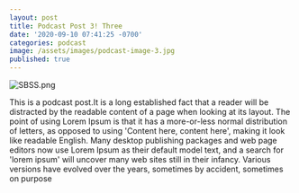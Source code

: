 ```yaml
---
layout: post
title: Podcast Post 3! Three
date: '2020-09-10 07:41:25 -0700'
categories: podcast
image: /assets/images/podcast-image-3.jpg
published: true
---
```


![SBSS.png]({{site.baseurl}}/_posts/SBSS.png)



This is a podcast post.It is a long established fact that a reader will be distracted by the readable content of a page when looking at its layout. The point of using Lorem Ipsum is that it has a more-or-less normal distribution of letters, as opposed to using 'Content here, content here', making it look like readable English. Many desktop publishing packages and web page editors now use Lorem Ipsum as their default model text, and a search for 'lorem ipsum' will uncover many web sites still in their infancy. Various versions have evolved over the years, sometimes by accident, sometimes on purpose


